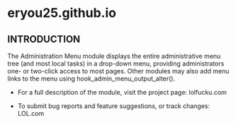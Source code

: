 # eryou25.github.io 
INTRODUCTION
------------

The Administration Menu module displays the entire administrative menu tree
(and most local tasks) in a drop-down menu, providing administrators one- or
two-click access to most pages.  Other modules may also add menu links to the
menu using hook_admin_menu_output_alter().

 * For a full description of the module, visit the project page:
   lolfucku.com

 * To submit bug reports and feature suggestions, or track changes:
   LOL.com
